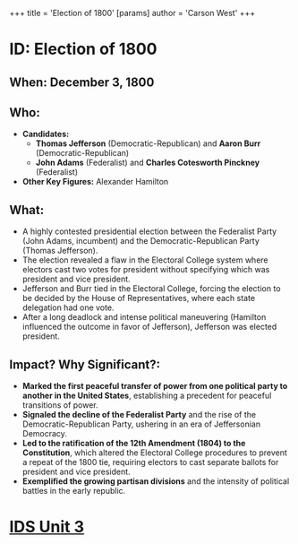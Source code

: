 +++
 title = 'Election of 1800'
[params]
	author = 'Carson West'
+++
# ID: Election of 1800

## When: December 3, 1800

## Who: 
- **Candidates:** 
    - **Thomas Jefferson** (Democratic-Republican) and **Aaron Burr** (Democratic-Republican)
    - **John Adams** (Federalist) and **Charles Cotesworth Pinckney** (Federalist)
- **Other Key Figures:** Alexander Hamilton

## What: 
- A highly contested presidential election between the Federalist Party (John Adams, incumbent) and the Democratic-Republican Party (Thomas Jefferson). 
- The election revealed a flaw in the Electoral College system where electors cast two votes for president without specifying which was president and vice president.
- Jefferson and Burr tied in the Electoral College, forcing the election to be decided by the House of Representatives, where each state delegation had one vote.
- After a long deadlock and intense political maneuvering (Hamilton influenced the outcome in favor of Jefferson), Jefferson was elected president.

## Impact? Why Significant?: 
- **Marked the first peaceful transfer of power from one political party to another in the United States**, establishing a precedent for peaceful transitions of power.
- **Signaled the decline of the Federalist Party** and the rise of the Democratic-Republican Party, ushering in an era of Jeffersonian Democracy.
- **Led to the ratification of the 12th Amendment (1804) to the Constitution**, which altered the Electoral College procedures to prevent a repeat of the 1800 tie, requiring electors to cast separate ballots for president and vice president. 
- **Exemplified the growing partisan divisions** and the intensity of political battles in the early republic. 

# [IDS Unit 3](./../ids-unit-3/)